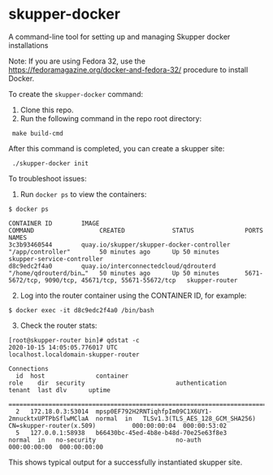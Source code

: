 # skupper-docker
A command-line tool for setting up and managing Skupper docker installations

Note: If you are using Fedora 32, use the https://fedoramagazine.org/docker-and-fedora-32/ procedure to install Docker.

To create the `skupper-docker` command:

1. Clone this repo.
2. Run the following command in the repo root directory:
```
 make build-cmd
```
After this command is completed, you can create a skupper site:
```
 ./skupper-docker init
```

To troubleshoot issues:

1. Run `docker ps` to view the containers:

```
$ docker ps

CONTAINER ID        IMAGE                                       COMMAND                  CREATED             STATUS              PORTS                                                 NAMES
3c3b93460544        quay.io/skupper/skupper-docker-controller   "/app/controller"        50 minutes ago      Up 50 minutes                                                             skupper-service-controller
d8c9edc2f4a0        quay.io/interconnectedcloud/qdrouterd       "/home/qdrouterd/bin…"   50 minutes ago      Up 50 minutes       5671-5672/tcp, 9090/tcp, 45671/tcp, 55671-55672/tcp   skupper-router
```

2. Log into the router container using the CONTAINER ID, for example:

```
$ docker exec -it d8c9edc2f4a0 /bin/bash
```

3. Check the router stats:

```
[root@skupper-router bin]# qdstat -c
2020-10-15 14:05:05.776017 UTC
localhost.localdomain-skupper-router

Connections
  id  host              container                                               role    dir  security                         authentication            tenant  last dlv      uptime
  ==========================================================================================================================================================================================
  2   172.18.0.3:53014  mpsp0EF792H2RNTiqhfpIm09C1X6UY1-2mnucktxUPTPbSflwMClaA  normal  in   TLSv1.3(TLS_AES_128_GCM_SHA256)  CN=skupper-router(x.509)          000:00:00:04  000:00:53:02
  5   127.0.0.1:58938   b66430bc-45ed-4b8e-b48d-70e25e63f8e3                    normal  in   no-security                      no-auth                           000:00:00:00  000:00:00:00

```

This shows typical output for a successfully instantiated skupper site.
